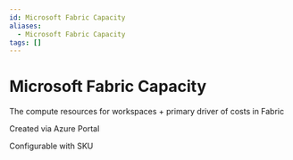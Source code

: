 ```yaml
---
id: Microsoft Fabric Capacity
aliases:
  - Microsoft Fabric Capacity
tags: []
---
```


# Microsoft Fabric Capacity

The compute resources for workspaces + primary driver of costs in Fabric

Created via Azure Portal

Configurable with SKU

